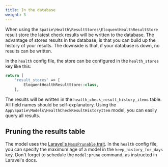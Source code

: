 ```yaml
---
title: In the database
weight: 3
---
```


When using the `Spatie\Health\ResultStores\EloquentHealthResultStore` result store the latest check results will be written to the database. The advantage of stores results in the database, is that you can build up the history of your results. The downside is that, if your database is down, no results can be written.

In the `health` config file, the store can be configured in the `health_stores` key like this:

```php
return [
    'result_stores' => [
        EloquentHealthResultStore::class,
    ],
```

The results will be written in the `health_check_result_history_items` table. All field names should be self-explanatory. Using the `App\Spatie\Models\HealthCheckResultHistoryItem` model, you can easily query all results.

## Pruning the results table

The model uses the [Laravel's `MassPrunable` trait](https://laravel.com/docs/8.x/eloquent#mass-pruning). In the `health` config file, you can specify the maximum age of a model in the `keep_history_for_days` key. Don't forget to schedule the `model:prune` command, as instructed in Laravel's docs.
